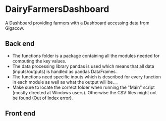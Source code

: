 # DairyFarmersDashboard
A Dashboard providing farmers with a Dashboard accessing data from Gigacow.


## Back end
* The functions folder is a package containing all the modules needed for computing the key values.
* The data processing library pandas is used which means that all data (inputs/outputs) is handled as pandas DataFrames.
* The functions need specific inputs which is described for every function in each module as well as what the output will be.__
* Make sure to locate the correct folder when running the "Main" script (mostly directed at Windows users). Otherwise the CSV files
might not be found (Out of Index error).


## Front end
